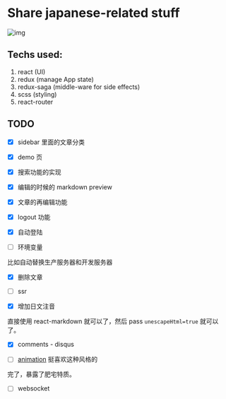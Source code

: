 # Share japanese-related stuff

![img](https://carywill.github.io/learnJapaneseWeb/screenshots/demo.gif)

## Techs used:

1. react (UI)
2. redux (manage App state)
3. redux-saga (middle-ware for side effects)
4. scss (styling)
5. react-router

## TODO

- [X] sidebar 里面的文章分类

- [X] demo 页

- [X] 搜索功能的实现

- [X] 编辑的时候的 markdown preview

- [x] 文章的再编辑功能

- [x] logout 功能

- [x] 自动登陆

- [ ] 环境变量

比如自动替换生产服务器和开发服务器

- [X] 删除文章

- [ ] ssr

- [X] 增加日文注音

直接使用 react-markdown 就可以了，然后 pass `unescapeHtml=true` 就可以了。

- [X] comments - disqus

- [ ] [animation](https://saber.love/music) 挺喜欢这种风格的

完了，暴露了肥宅特质。

- [ ] websocket
